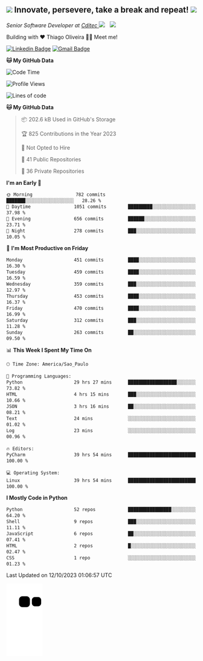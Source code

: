 <h2><img src="https://emojis.slackmojis.com/emojis/images/1531849430/4246/blob-sunglasses.gif?1531849430" width="30"/> Innovate, persevere, take a break and repeat! <img src="https://media.giphy.com/media/12oufCB0MyZ1Go/giphy.gif" width="50"></h2>
<img align='right' src="https://media.giphy.com/media/M9gbBd9nbDrOTu1Mqx/giphy.gif" width="230">
<p><em>Senior Software Developer at <a href="https://www.cditec.com.br/">Cditec
</a><img src="https://media.giphy.com/media/WUlplcMpOCEmTGBtBW/giphy.gif" width="30"> 
</em></p>



Building with ❤️ Thiago Oliveira 👋🏽 Meet me!

[![Linkedin Badge](https://img.shields.io/badge/-Thiago-blue?style=flat-square&logo=Linkedin&logoColor=white&link=https://www.linkedin.com/in/tgmarinho/)](https://www.linkedin.com/in/thiagoceconelo/) 
[![Gmail Badge](https://img.shields.io/badge/-thiceconelo@gmail.com-c14438?style=flat-square&logo=Gmail&logoColor=white&link=mailto:thiceconelo@gmail.com)](mailto:thiceconelo@gmail.com)

</em></p>

<!-- <span style="height ">
![Anurag's GitHub stats](https://github-readme-stats.vercel.app/api?username=arthurspk&show_icons=true&theme=tokyonight)
</span> -->

**🐱 My GitHub Data** 
<!--START_SECTION:waka-->
![Code Time](http://img.shields.io/badge/Code%20Time-720%20hrs%2029%20mins-blue)

![Profile Views](http://img.shields.io/badge/Profile%20Views-0-blue)

![Lines of code](https://img.shields.io/badge/From%20Hello%20World%20I%27ve%20Written-3.9%20million%20lines%20of%20code-blue)

**🐱 My GitHub Data** 

> 📦 202.6 kB Used in GitHub's Storage 
 > 
> 🏆 825 Contributions in the Year 2023
 > 
> 🚫 Not Opted to Hire
 > 
> 📜 41 Public Repositories 
 > 
> 🔑 36 Private Repositories 
 > 
**I'm an Early 🐤** 

```text
🌞 Morning                782 commits         ███████░░░░░░░░░░░░░░░░░░   28.26 % 
🌆 Daytime                1051 commits        █████████░░░░░░░░░░░░░░░░   37.98 % 
🌃 Evening                656 commits         ██████░░░░░░░░░░░░░░░░░░░   23.71 % 
🌙 Night                  278 commits         ███░░░░░░░░░░░░░░░░░░░░░░   10.05 % 
```
📅 **I'm Most Productive on Friday** 

```text
Monday                   451 commits         ████░░░░░░░░░░░░░░░░░░░░░   16.30 % 
Tuesday                  459 commits         ████░░░░░░░░░░░░░░░░░░░░░   16.59 % 
Wednesday                359 commits         ███░░░░░░░░░░░░░░░░░░░░░░   12.97 % 
Thursday                 453 commits         ████░░░░░░░░░░░░░░░░░░░░░   16.37 % 
Friday                   470 commits         ████░░░░░░░░░░░░░░░░░░░░░   16.99 % 
Saturday                 312 commits         ███░░░░░░░░░░░░░░░░░░░░░░   11.28 % 
Sunday                   263 commits         ██░░░░░░░░░░░░░░░░░░░░░░░   09.50 % 
```


📊 **This Week I Spent My Time On** 

```text
🕑︎ Time Zone: America/Sao_Paulo

💬 Programming Languages: 
Python                   29 hrs 27 mins      ██████████████████░░░░░░░   73.82 % 
HTML                     4 hrs 15 mins       ███░░░░░░░░░░░░░░░░░░░░░░   10.66 % 
JSON                     3 hrs 16 mins       ██░░░░░░░░░░░░░░░░░░░░░░░   08.21 % 
Text                     24 mins             ░░░░░░░░░░░░░░░░░░░░░░░░░   01.02 % 
Log                      23 mins             ░░░░░░░░░░░░░░░░░░░░░░░░░   00.96 % 

🔥 Editors: 
PyCharm                  39 hrs 54 mins      █████████████████████████   100.00 % 

💻 Operating System: 
Linux                    39 hrs 54 mins      █████████████████████████   100.00 % 
```

**I Mostly Code in Python** 

```text
Python                   52 repos            ████████████████░░░░░░░░░   64.20 % 
Shell                    9 repos             ███░░░░░░░░░░░░░░░░░░░░░░   11.11 % 
JavaScript               6 repos             ██░░░░░░░░░░░░░░░░░░░░░░░   07.41 % 
HTML                     2 repos             █░░░░░░░░░░░░░░░░░░░░░░░░   02.47 % 
CSS                      1 repo              ░░░░░░░░░░░░░░░░░░░░░░░░░   01.23 % 
```




 Last Updated on 12/10/2023 01:06:57 UTC
<!--END_SECTION:waka-->

![Snake animation](https://github.com/rafaballerini/rafaballerini/blob/output/github-contribution-grid-snake.svg)


<!---
ceconelo/ceconelo is a ✨ special ✨ repository because its `README.md` (this file) appears on your GitHub profile.
You can click the Preview link to take a look at your changes.
--->
